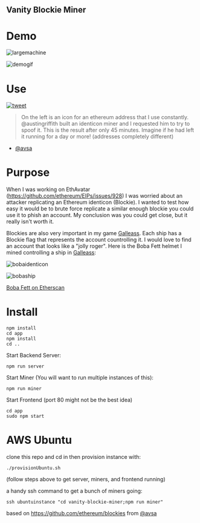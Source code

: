 Vanity Blockie Miner
----------------------------

# Demo

![largemachine](https://s3.amazonaws.com/atgpub/largemachine.png)

![demogif](https://s3.amazonaws.com/atgpub/blockminersmall.gif)

# Use


[![tweet](https://user-images.githubusercontent.com/2653167/42724778-949acfbe-8735-11e8-950f-ea5ba03e4240.jpg)](https://twitter.com/avsa/status/1017785526403981312)

>On the left is an icon for an ethereum address that I use constantly. @austingriffith built an identicon miner and I requested him to try to spoof it. This is the result after only 45 minutes. Imagine if he had left it running for a day or more! (addresses completely different)

- [@avsa](https://twitter.com/avsa/status/1017785526403981312)



# Purpose

When I was working on EthAvatar (https://github.com/ethereum/EIPs/issues/928) I was worried about an attacker replicating an Ethereum identicon (Blockie). I wanted to test how easy it would be to brute force replicate a similar enough blockie you could use it to phish an account. My conclusion was you could get close, but it really isn't worth it.

Blockies are also very important in my game [Galleass](https://galleass.io). Each ship has a Blockie flag that represents the account countrolling it. I would love to find an account that looks like a "jolly roger". Here is the Boba Fett helmet I mined controlling a ship in [Galleass](https://galleass.io):

![bobaidenticon](https://user-images.githubusercontent.com/2653167/42663562-3d12c1d6-85f3-11e8-915a-c106c1c8e07f.png)

![bobaship](https://user-images.githubusercontent.com/2653167/42663602-753b6626-85f3-11e8-9b62-facf6416358f.png)

[Boba Fett on Etherscan](https://ropsten.etherscan.io/address/0x06d59402d0b0ffd63f3660a5fe837f620c3e9df2)





# Install
```
npm install
cd app
npm install
cd ..
```

Start Backend Server:
```
npm run server
```

Start Miner (You will want to run multiple instances of this):
```
npm run miner
```

Start Frontend (port 80 might not be the best idea)
```
cd app
sudo npm start
```

# AWS Ubuntu

clone this repo and cd in then provision instance with:
```
./provisionUbuntu.sh
```
(follow steps above to get server, miners, and frontend running)

a handy ssh command to get a bunch of miners going:
```
ssh ubuntuinstance "cd vanity-blockie-miner;npm run miner"
```

based on https://github.com/ethereum/blockies from [@avsa](https://twitter.com/avsa)
